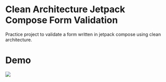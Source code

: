 # Clean Architecture Jetpack Compose Form Validation
Practice project to validate a form written in jetpack compose using clean architecture.

# Demo
![](https://github.com/pallaw/CleanArchJetpackFormValidation/blob/master/screenshots/demo.gif)
